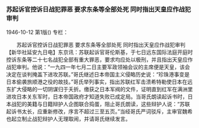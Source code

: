 ### 苏起诉官控诉日战犯罪恶  要求东条等全部处死  同时指出天皇应作战犯审判

1946-10-12
第1版()
专栏：

　　苏起诉官控诉日战犯罪恶
    要求东条等全部处死
    同时指出天皇应作战犯审判
    【新华社延安九日电】东京讯：苏联起诉官哥伦斯基，于七日远东国际法庭开庭时控诉东条等二十七名战犯全部有重大罪恶，要求均应处以极刑，并且指出天皇应作战犯审判。他说：“一九四一年七月二日主要军政领袖会议的主席便是天皇，该会决定在谈判掩盖下进攻苏联。”哥氏继述日本帝国主义侵略历史说：“珍珠港事变是日本偷袭旅顺港之役的故技。”哥氏举列事实，指出苏联红军击溃希特勒使日本在远东扩大侵略的一切阴谋归于夭折。缴获之日本军阀的文件，证明直到红军在满洲里进攻日本关东军时，日本帝国政府才知道失败已成定局。当哥氏朗读起诉书时，日本战犯的美籍与日籍辩护人企图联合捣蛋，阻止哥氏朗读，这些辩护人说：“苏联起诉书太长，应重新修改，序言不超过三至五页。”当经哥氏严词驳斥，主审官魏希也起立制止战犯辩护人无理取闹，并请哥氏继续发言。
